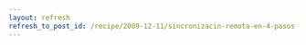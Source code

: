 ```yaml
---
layout: refresh
refresh_to_post_id: /recipe/2009-12-11/sincronizacin-remota-en-4-pasos-con-rsync.html
---
```

